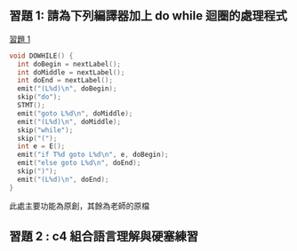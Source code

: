## 習題 1: 請為下列編譯器加上 do while 迴圈的處理程式
[習題 1](./week2/)
```c
void DOWHILE() {
  int doBegin = nextLabel();
  int doMiddle = nextLabel();
  int doEnd = nextLabel();
  emit("(L%d)\n", doBegin);
  skip("do");
  STMT();
  emit("goto L%d\n", doMiddle);
  emit("(L%d)\n", doMiddle);
  skip("while");
  skip("(");
  int e = E();
  emit("if T%d goto L%d\n", e, doBegin);
  emit("else goto L%d\n", doEnd);
  skip(")");
  emit("(L%d)\n", doEnd);
}
```
此處主要功能為原創，其餘為老師的原檔

## 習題 2 : c4 組合語言理解與硬塞練習
